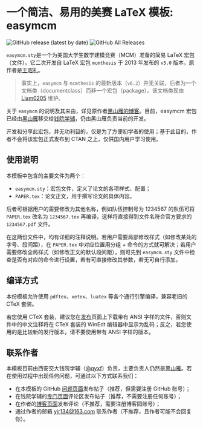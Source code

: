 # 一个简洁、易用的美赛 LaTeX 模板: easymcm

![GitHub release (latest by date)](https://img.shields.io/github/v/release/qyxf/easymcm)
![GitHub All Releases](https://img.shields.io/github/downloads/qyxf/easymcm/total)

`easymcm.sty`是一个为美国大学生数学建模竞赛（MCM）准备的简易 LaTeX 宏包（文件）。它二次开发自 LaTeX 宏包 `mcmthesis` 于 2013 年发布的 `v5.0` 版本，原作者是[王昭礼](http://www.latexstudio.net)。

> 事实上，`easymcm` 与 `mcmthesis` 的最新版本（`v6.2`）并无关联，后者为一个文档类（documentclass）而非一个宏包（package）。该文档类现由 [Liam0205](https://github.com/Liam0205/mcmthesis/releases/) 维护。

关于 `easymcm` 的说明及其来由，详见原作者[黑山雁的博客](https://www.cnblogs.com/xjtu-blacksmith/p/9737960.html)。目前，easymcm 宏包已经由[黑山雁](https://github.com/xjtu-blacksmith)移交给[钱院学辅](https://github.com/qyxf)，仍由黑山雁负责当前的开发。

开发和分享此宏包，并无功利目的，仅是为了方便初学者的使用；基于此目的，作者不会将该宏包正式发布到 CTAN 之上，仅供国内用户学习使用。

## 使用说明

本模板中包含的主要文件为两个：

- `easymcm.sty`：宏包文件，定义了论文的各项样式、配置；
- `PAPER.tex`：论文正文，用于撰写论文的具体内容。

后者可根据用户的需要修改为其他名称，例如队伍控制号为 1234567 的队伍可将 `PAPER.tex` 改名为 `1234567.tex` 再编译，这样将直接得到文件名符合官方要求的 `1234567.pdf` 文件。

在这两份文件中，均有详细的注释说明。若用户需要局部修改样式（如修改某处的字号、段间距），在 `PAPER.tex` 中对应位置用分组 + 命令的方式就可解决；若用户需要修改全局样式（如修改正文的默认段间距），则可先到 `easymcm.sty` 文件中检查是否有对应的命令进行设置，若有可直接修改其参数，若无可自行添加。

## 编译方式

本份模板允许使用 `pdftex`、`xetex`、`luatex` 等各个通行引擎编译，兼容老旧的 CTeX 套装。

若您使用 CTeX 套装，建议您在[发布](https://github.com/qyxf/easymcm/releases)页面上下载带有 ANSI 字样的文件，否则文件中的中文注释将在 CTeX 套装的 WinEdt 编辑器中显示为乱码；反之，若您使用的是比较新的发行版本，请不要使用带有 ANSI 字样的版本。

## 联系作者

本模板目前由西安交大钱院学辅（[@qyxf](https://github.com/qyxf/)）负责，主要负责人仍然是[黑山雁](https://github.com/xjtu-blacksmith)。若在使用过程中出现任何问题，可通过以下方式联系我们：

- 在本模板的 GitHub [问题页面](https://github.com/qyxf/easymcm/issues)发布帖子（推荐，但需要注册 GitHub 账号）；
- 在钱院学辅的[专门页面](https://qyxf.site/easymcm/)评论区发布帖子（推荐，不需要注册任何账号）；
- 在作者的[博客页面](https://www.cnblogs.com/xjtu-blacksmith/p/easymcm.html)发布评论（不推荐，需要注册博客园账号）；
- 通过作者的邮箱 yjr134@163.com 联系作者（不推荐，且作者可能不会回复你）。
